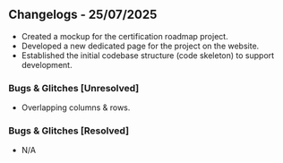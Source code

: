## Changelogs - 25/07/2025

- Created a mockup for the certification roadmap project.
- Developed a new dedicated page for the project on the website.
- Established the initial codebase structure (code skeleton) to support development.

### Bugs & Glitches [Unresolved]
- Overlapping columns & rows.


### Bugs & Glitches [Resolved]
- N/A
